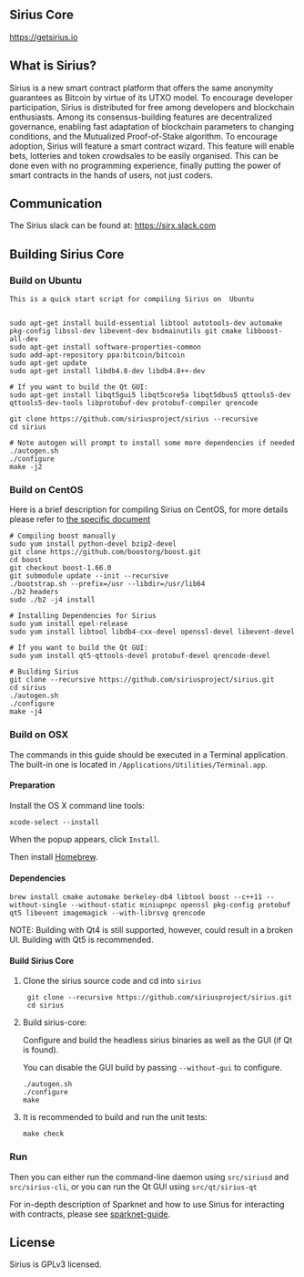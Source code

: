 Sirius Core
-------------
https://getsirius.io

What is Sirius?
-------------
Sirius is a new smart contract platform that offers the same anonymity guarantees as Bitcoin by virtue of its UTXO model. To encourage developer participation, Sirius is distributed for free among developers and blockchain enthusiasts. Among its consensus-building features are decentralized governance, enabling fast adaptation of blockchain parameters to changing conditions, and the Mutualized Proof-of-Stake algorithm. To encourage adoption, Sirius will feature a smart contract wizard. This feature will enable bets, lotteries and token crowdsales to be easily organised. This can be done even with no programming experience, finally putting the power of smart contracts in the hands of users, not just coders.

Communication
-------------
The Sirius slack can be found at: https://sirx.slack.com


Building Sirius Core
----------

### Build on Ubuntu

    This is a quick start script for compiling Sirius on  Ubuntu


    sudo apt-get install build-essential libtool autotools-dev automake pkg-config libssl-dev libevent-dev bsdmainutils git cmake libboost-all-dev
    sudo apt-get install software-properties-common
    sudo add-apt-repository ppa:bitcoin/bitcoin
    sudo apt-get update
    sudo apt-get install libdb4.8-dev libdb4.8++-dev

    # If you want to build the Qt GUI:
    sudo apt-get install libqt5gui5 libqt5core5a libqt5dbus5 qttools5-dev qttools5-dev-tools libprotobuf-dev protobuf-compiler qrencode

    git clone https://github.com/siriusproject/sirius --recursive
    cd sirius

    # Note autogen will prompt to install some more dependencies if needed
    ./autogen.sh
    ./configure 
    make -j2
    
### Build on CentOS

Here is a brief description for compiling Sirius on CentOS, for more details please refer to [the specific document](https://github.com/siriusproject/sirius/blob/master/doc/build-unix.md)

    # Compiling boost manually
    sudo yum install python-devel bzip2-devel
    git clone https://github.com/boostorg/boost.git
    cd boost
    git checkout boost-1.66.0
    git submodule update --init --recursive
    ./bootstrap.sh --prefix=/usr --libdir=/usr/lib64
    ./b2 headers
    sudo ./b2 -j4 install
    
    # Installing Dependencies for Sirius
    sudo yum install epel-release
    sudo yum install libtool libdb4-cxx-devel openssl-devel libevent-devel
    
    # If you want to build the Qt GUI:
    sudo yum install qt5-qttools-devel protobuf-devel qrencode-devel
    
    # Building Sirius
    git clone --recursive https://github.com/siriusproject/sirius.git
    cd sirius
    ./autogen.sh
    ./configure
    make -j4

### Build on OSX

The commands in this guide should be executed in a Terminal application.
The built-in one is located in `/Applications/Utilities/Terminal.app`.

#### Preparation

Install the OS X command line tools:

`xcode-select --install`

When the popup appears, click `Install`.

Then install [Homebrew](https://brew.sh).

#### Dependencies

    brew install cmake automake berkeley-db4 libtool boost --c++11 --without-single --without-static miniupnpc openssl pkg-config protobuf qt5 libevent imagemagick --with-librsvg qrencode

NOTE: Building with Qt4 is still supported, however, could result in a broken UI. Building with Qt5 is recommended.

#### Build Sirius Core

1. Clone the sirius source code and cd into `sirius`

        git clone --recursive https://github.com/siriusproject/sirius.git
        cd sirius

2.  Build sirius-core:

    Configure and build the headless sirius binaries as well as the GUI (if Qt is found).

    You can disable the GUI build by passing `--without-gui` to configure.

        ./autogen.sh
        ./configure
        make

3.  It is recommended to build and run the unit tests:

        make check

### Run

Then you can either run the command-line daemon using `src/siriusd` and `src/sirius-cli`, or you can run the Qt GUI using `src/qt/sirius-qt`

For in-depth description of Sparknet and how to use Sirius for interacting with contracts, please see [sparknet-guide](doc/sparknet-guide.md).

License
-------

Sirius is GPLv3 licensed.

